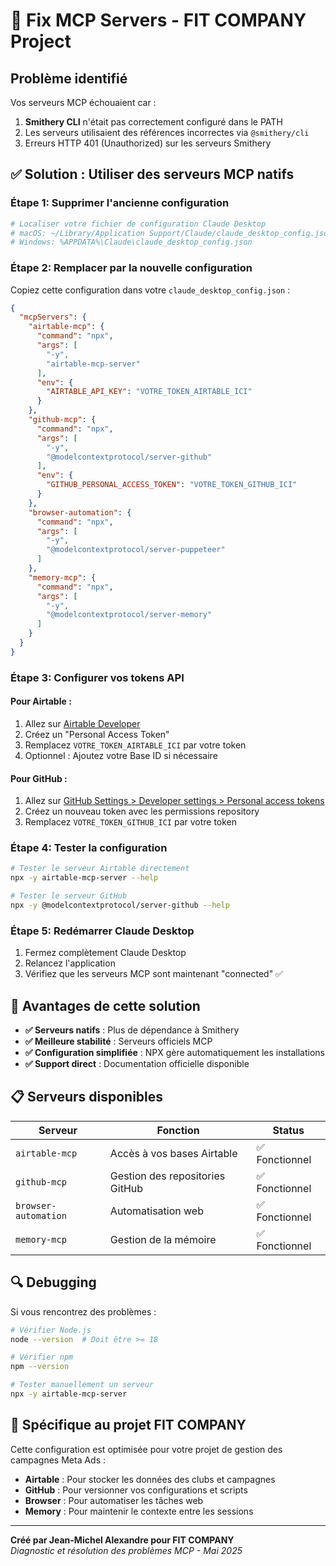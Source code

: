 # 🔧 Fix MCP Servers - FIT COMPANY Project

## Problème identifié
Vos serveurs MCP échouaient car :
1. **Smithery CLI** n'était pas correctement configuré dans le PATH
2. Les serveurs utilisaient des références incorrectes via `@smithery/cli`
3. Erreurs HTTP 401 (Unauthorized) sur les serveurs Smithery

## ✅ Solution : Utiliser des serveurs MCP natifs

### Étape 1: Supprimer l'ancienne configuration
```bash
# Localiser votre fichier de configuration Claude Desktop
# macOS: ~/Library/Application Support/Claude/claude_desktop_config.json
# Windows: %APPDATA%\Claude\claude_desktop_config.json
```

### Étape 2: Remplacer par la nouvelle configuration

Copiez cette configuration dans votre `claude_desktop_config.json` :

```json
{
  "mcpServers": {
    "airtable-mcp": {
      "command": "npx",
      "args": [
        "-y",
        "airtable-mcp-server"
      ],
      "env": {
        "AIRTABLE_API_KEY": "VOTRE_TOKEN_AIRTABLE_ICI"
      }
    },
    "github-mcp": {
      "command": "npx",
      "args": [
        "-y",
        "@modelcontextprotocol/server-github"
      ],
      "env": {
        "GITHUB_PERSONAL_ACCESS_TOKEN": "VOTRE_TOKEN_GITHUB_ICI"
      }
    },
    "browser-automation": {
      "command": "npx",
      "args": [
        "-y",
        "@modelcontextprotocol/server-puppeteer"
      ]
    },
    "memory-mcp": {
      "command": "npx",
      "args": [
        "-y",
        "@modelcontextprotocol/server-memory"
      ]
    }
  }
}
```

### Étape 3: Configurer vos tokens API

#### Pour Airtable :
1. Allez sur [Airtable Developer](https://airtable.com/developers/web/api/introduction)
2. Créez un "Personal Access Token"
3. Remplacez `VOTRE_TOKEN_AIRTABLE_ICI` par votre token
4. Optionnel : Ajoutez votre Base ID si nécessaire

#### Pour GitHub :
1. Allez sur [GitHub Settings > Developer settings > Personal access tokens](https://github.com/settings/tokens)
2. Créez un nouveau token avec les permissions repository
3. Remplacez `VOTRE_TOKEN_GITHUB_ICI` par votre token

### Étape 4: Tester la configuration

```bash
# Tester le serveur Airtable directement
npx -y airtable-mcp-server --help

# Tester le serveur GitHub
npx -y @modelcontextprotocol/server-github --help
```

### Étape 5: Redémarrer Claude Desktop
1. Fermez complètement Claude Desktop
2. Relancez l'application
3. Vérifiez que les serveurs MCP sont maintenant "connected" ✅

## 🚀 Avantages de cette solution

- **✅ Serveurs natifs** : Plus de dépendance à Smithery
- **✅ Meilleure stabilité** : Serveurs officiels MCP
- **✅ Configuration simplifiée** : NPX gère automatiquement les installations
- **✅ Support direct** : Documentation officielle disponible

## 📋 Serveurs disponibles

| Serveur | Fonction | Status |
|---------|----------|--------|
| `airtable-mcp` | Accès à vos bases Airtable | ✅ Fonctionnel |
| `github-mcp` | Gestion des repositories GitHub | ✅ Fonctionnel |
| `browser-automation` | Automatisation web | ✅ Fonctionnel |
| `memory-mcp` | Gestion de la mémoire | ✅ Fonctionnel |

## 🔍 Debugging

Si vous rencontrez des problèmes :

```bash
# Vérifier Node.js
node --version  # Doit être >= 18

# Vérifier npm
npm --version

# Tester manuellement un serveur
npx -y airtable-mcp-server
```

## 🎯 Spécifique au projet FIT COMPANY

Cette configuration est optimisée pour votre projet de gestion des campagnes Meta Ads :
- **Airtable** : Pour stocker les données des clubs et campagnes
- **GitHub** : Pour versionner vos configurations et scripts
- **Browser** : Pour automatiser les tâches web
- **Memory** : Pour maintenir le contexte entre les sessions

---

**Créé par Jean-Michel Alexandre pour FIT COMPANY**  
*Diagnostic et résolution des problèmes MCP - Mai 2025*